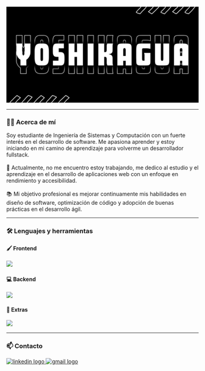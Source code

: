 ![Header](./banner.png)

---

<h3 align="left">👨‍💻 Acerca de mí</h3>

<p align="left">
Soy estudiante de Ingeniería de Sistemas y Computación con un fuerte interés en el desarrollo de software. Me apasiona aprender y estoy iniciando en mi camino de aprendizaje para volverme un desarrollador fullstack.
<br><br>
🔭 Actualmente, no me encuentro estoy trabajando, me dedico al estudio y el aprendizaje en el desarrollo de aplicaciones web con un enfoque en rendimiento y accesibilidad.
<br><br>
📚 Mi objetivo profesional es mejorar continuamente mis habilidades en diseño de software, optimización de código y adopción de buenas prácticas en el desarrollo ágil.
</p>

---

<h3 align="left">🛠 Lenguajes y herramientas</h3>

<h4 align="left">🖌️ Frontend</h4>
<div align="left">
  <a href="https://skillicons.dev">
    <img src="https://skillicons.dev/icons?i=html,css,js,ts,nestjs" />
  </a>
</div>

<h4 align="left">💻 Backend</h4>
<div align="left">
  <a href="https://skillicons.dev">
    <img src="https://skillicons.dev/icons?i=python,java,nodejs,mysql" />
  </a>
</div>

<h4 align="left">🛟 Extras</h4>
<div align="left">
  <a href="https://skillicons.dev">
    <img src="https://skillicons.dev/icons?i=docker,github" />
  </a>
</div>

---

<h3 align="left">📫 Contacto</h3>
<div align="left">
  <a href="https://www.linkedin.com/in/stiven-aguirre-granada-88b948241" target="_blank">
    <img src="https://img.shields.io/static/v1?message=LinkedIn&logo=linkedin&label=&color=0077B5&logoColor=white&labelColor=&style=for-the-badge" height="25" alt="linkedin logo" />
  </a>
  <a href="mailto:stivenaguirregranada@gmail.com" target="_blank">
    <img src="https://img.shields.io/static/v1?message=Gmail:stivenaguirregranada@gmail.com&logo=gmail&label=&color=D14836&logoColor=white&labelColor=&style=for-the-badge" height="25" alt="gmail logo" />
  </a>
</div>
